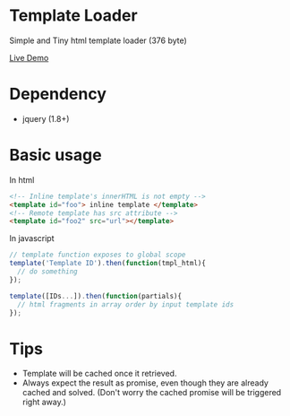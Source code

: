 # Template Loader
Simple and Tiny html template loader (376 byte)

[Live Demo](http://pofolio.cc/template_loader)

# Dependency
- jquery (1.8+)

# Basic usage
In html
```html
<!-- Inline template's innerHTML is not empty -->
<template id="foo"> inline template </template>
<!-- Remote template has src attribute -->
<template id="foo2" src="url"></template>
```
In javascript
```javascript
// template function exposes to global scope
template('Template ID').then(function(tmpl_html){
  // do something
});

template([IDs...]).then(function(partials){
  // html fragments in array order by input template ids
});
```
# Tips
- Template will be cached once it retrieved.
- Always expect the result as promise, even though they are already cached and solved. (Don't worry the cached promise will be triggered right away.)
